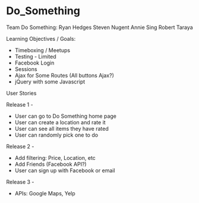 Do_Something
============

Team Do Something:
Ryan Hedges
Steven Nugent
Annie Sing
Robert Taraya


Learning Objectives / Goals:
* Timeboxing / Meetups
* Testing - Limited
* Facebook Login
* Sessions
* Ajax for Some Routes (All buttons Ajax?)
* jQuery with some Javascript


User Stories

Release 1 -
* User can go to Do Something home page
* User can create a location and rate it
* User can see all items they have rated
* User can randomly pick one to do

Release 2 -
* Add filtering: Price, Location, etc
* Add Friends (Facebook API?)
* User can sign up with Facebook or email

Release 3 -
* APIs: Google Maps, Yelp


